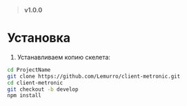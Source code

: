 > **v1.0.0**

# Установка
1. Устанавливаем копию скелета:
  ```bash
  cd ProjectName
  git clone https://github.com/Lemurro/client-metronic.git
  cd client-metronic
  git checkout -b develop
  npm install
  ```
